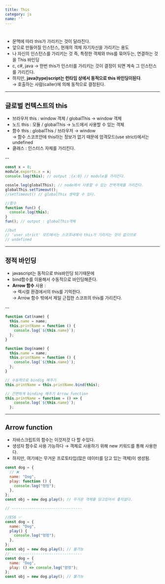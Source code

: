 ```yaml
---
title: This
category: js
name: ''
---
```


# <This>

- 문맥에 따라 this가 가리키는 것이 달라진다.
- 앞으로 만들어질 인스턴스, 현재의 객체 자기자신을 가리키는 용도
- 나 자신의 인스턴스를 가리키는 것 즉, 특정한 객체와 this를 묶어두는, 연결하는 것을 This 바인딩
- c, c#, java → 한번 this가 인스터를 가리키는 것이 결정이 되면 계속 그 인스턴스를 가리킨다.
- 하지만, **java(type)script는 런타임 상에서 동적으로 this 바인딩이된다**.  
  → 호출하는 사람(caller)에 의해 동적으로 결정된다.

---

## 글로벌 컨텍스트의 this

- 브라우저 this : window 객체 / globalThis → window 객체
- 노드 this : 모듈 / globalThis → 노드에서 사용할 수 있는 객체
- 함수 this : globalThis / 브라우저 → window  
  → 함수 스코프안에 this라는 정보가 없기 때문에 엄격모드(use strict)에서는 undefined
- 클래스 : 인스터스 자체를 가리킨다.

--<br />

```javascript
const x = 0;
module.exports.x = x;
console.log(this); // output :{x:0} // module을 가리킨다.

cosole.log(globalThis); // node에서 사용할 수 있는 전역객체를 가리킨다.
globalThis.setTimeout();
//setTimeout() // globalThis 생략할 수 있다.

//함수
function fun() {
  console.log(this);
}
fun(); // output : globalThis객체

//but
// 'user strict' 모드에서는 스코프내에서 this가 기리키는 것이 없으므로
// undefined
```

---

## 정적 바인딩

- javascript는 동적으로 this바인딩 되기때문에
- bind함수를 이용해서 수동적으로 바인딩해준다.
- **Arrow 함수** 사용 :  
  → 렉시컬 환경에서의 this를 기억한다.  
  → Arrow 함수 밖에서 제일 근접한 스코프의 this를 가리킨다.

--<br />

```javascript
function Cat(name) {
  this.name = name;
  this.printName = function () {
    console.log(`${this.name}`);
  };
}

function Dog(name) {
  this.name = name;
  this.printName = function () {
    console.log(`${this.name}`);
  };
}

// 수동적으로 bindig 해주기
this.printName = this.printName.bind(this);

// 간편하게 binding 해주기 Arrow function
this.printName = function = () => {
    console.log(`${this.name}`);
  };
```

---

## Arrow function

- 자바스크립트의 함수는 이것저것 다 할 수있다.
- 생성자 함수로 사용 가능하다 → 객체로 사용하기 위해 new 키워드를 통해 사용한다.
- 하지만, 여기에는 무거운 프로토타입(많은 데이터를 담고 있는 객체)이 생성됨.

```javascript
const dog = {
  // ❌
  name: "Dog",
  play: function () {
    console.log("멍멍");
  },
};
const obj = new dog.play(); // 무거운 객체를 담고있어서 좋지않다.

// --------------------------------

//ES6 ✅
const dog = {
  name: "Dog",
  play() {
    console.log("멍멍");
  },
};
const obj = new dog.play(); // 불가능
// --------------------------------
const dog = {
  name: "Dog",
  play: () => console.log("멍멍");
};
const obj = new dog.play(); // 불가능
```
